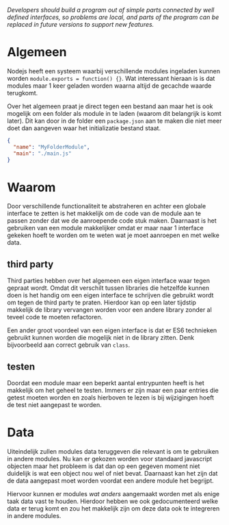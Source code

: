 *Developers should build a program out of simple parts connected by well defined interfaces, so problems are local, and parts of the program can be replaced in future versions to support new features.*

# Algemeen
Nodejs heeft een systeem waarbij verschillende modules ingeladen kunnen worden `module.exports = function() {}`. Wat interessant hieraan is is dat modules maar 1 keer geladen worden waarna altijd de gecachde waarde terugkomt. 

Over het algemeen praat je direct tegen een bestand aan maar het is ook mogelijk om een folder als module in te laden (waarom dit belangrijk is komt later). Dit kan door in de folder een `package.json` aan te maken die niet meer doet dan aangeven waar het initializatie bestand staat.
``` json
{
  "name": "MyFolderModule",
  "main": "./main.js"
}
```
# Waarom
Door verschillende functionaliteit te abstraheren en achter een globale interface te zetten is het makkelijk om de code van de module aan te passen zonder dat we de aanroepende code stuk maken. Daarnaast is het gebruiken van een module makkelijker omdat er maar naar 1 interface gekeken hoeft te worden om te weten wat je moet aanroepen en met welke data.

## third party
Third parties hebben over het algemeen een eigen interface waar tegen gepraat wordt. Omdat dit verschilt tussen libraries die hetzelfde kunnen doen is het handig om een eigen interface te schrijven die gebruikt wordt om tegen de third party te praten. Hierdoor kan op een later tijdstip makkelijk de library vervangen worden voor een andere library zonder al teveel code te moeten refactoren.

Een ander groot voordeel van een eigen interface is dat er ES6 technieken gebruikt kunnen worden die mogelijk niet in de library zitten. Denk bijvoorbeeld aan correct gebruik van `class`.

## testen
Doordat een module maar een beperkt aantal entrypunten heeft is het makkelijk om het geheel te testen. Immers er zijn maar een paar entries die getest moeten worden en zoals hierboven te lezen is bij wijzigingen hoeft de test niet aangepast te worden.

# Data
Uiteindelijk zullen modules data teruggeven die relevant is om te gebruiken in andere modules. Nu kan er gekozen worden voor standaard javascript objecten maar het probleem is dat dan op een gegeven moment niet duidelijk is wat een object nou wel of niet bevat. Daarnaast kan het zijn dat de data aangepast moet worden voordat een andere module het begrijpt.

Hiervoor kunnen er modules *wat anders* aangemaakt worden met als enige taak data vast te houden. Hierdoor hebben we ook gedocumenteerd welke data er terug komt en zou het makkelijk zijn om deze data ook te integreren in andere modules.
